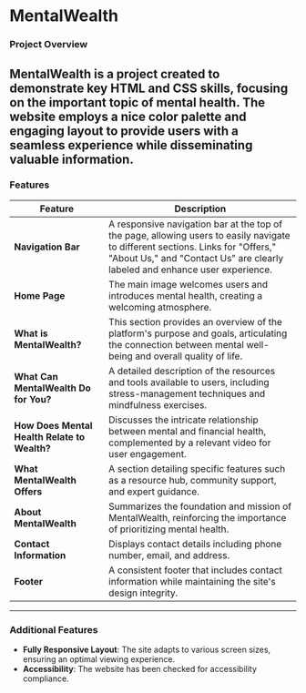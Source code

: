 # MentalWealth

### **Project Overview**

MentalWealth is a project created to demonstrate key HTML and CSS skills, focusing on the important topic of mental health. The website employs a nice color palette and engaging layout to provide users with a seamless experience while disseminating valuable information.
---
### **Features**

| Feature       | Description |
|---------------|-------------|
| **Navigation Bar** | A responsive navigation bar at the top of the page, allowing users to easily navigate to different sections. Links for "Offers," "About Us," and "Contact Us" are clearly labeled and enhance user experience. |
| **Home Page** | The main image welcomes users and introduces mental health, creating a welcoming atmosphere. |
| **What is MentalWealth?** | This section provides an overview of the platform's purpose and goals, articulating the connection between mental well-being and overall quality of life. |
| **What Can MentalWealth Do for You?** | A detailed description of the resources and tools available to users, including stress-management techniques and mindfulness exercises. |
| **How Does Mental Health Relate to Wealth?** | Discusses the intricate relationship between mental and financial health, complemented by a relevant video for user engagement. |
| **What MentalWealth Offers** | A section detailing specific features such as a resource hub, community support, and expert guidance. |
| **About MentalWealth** | Summarizes the foundation and mission of MentalWealth, reinforcing the importance of prioritizing mental health. |
| **Contact Information** | Displays contact details including phone number, email, and address. |
| **Footer** | A consistent footer that includes contact information while maintaining the site's design integrity. |
---
### **Additional Features**

- **Fully Responsive Layout**: The site adapts to various screen sizes, ensuring an optimal viewing experience.
- **Accessibility**: The website has been checked for accessibility compliance.
